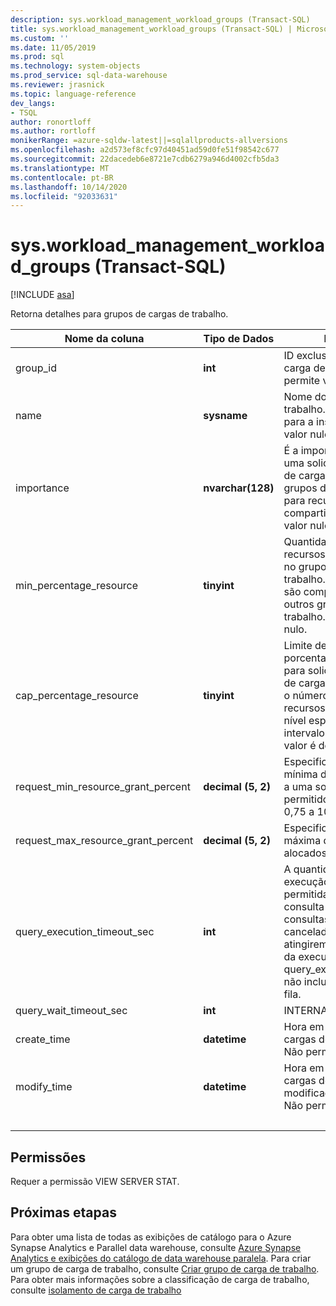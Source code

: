 ```yaml
---
description: sys.workload_management_workload_groups (Transact-SQL)
title: sys.workload_management_workload_groups (Transact-SQL) | Microsoft Docs
ms.custom: ''
ms.date: 11/05/2019
ms.prod: sql
ms.technology: system-objects
ms.prod_service: sql-data-warehouse
ms.reviewer: jrasnick
ms.topic: language-reference
dev_langs:
- TSQL
author: ronortloff
ms.author: rortloff
monikerRange: =azure-sqldw-latest||=sqlallproducts-allversions
ms.openlocfilehash: a2d573ef8cfc97d40451ad59d0fe51f98542c677
ms.sourcegitcommit: 22dacedeb6e8721e7cdb6279a946d4002cfb5da3
ms.translationtype: MT
ms.contentlocale: pt-BR
ms.lasthandoff: 10/14/2020
ms.locfileid: "92033631"
---
```

# <a name="sysworkload_management_workload_groups-transact-sql"></a>sys.workload_management_workload_groups (Transact-SQL)

[!INCLUDE [asa](../../includes/applies-to-version/asa.md)]

 Retorna detalhes para grupos de cargas de trabalho.  
  
|Nome da coluna|Tipo de Dados|DESCRIÇÃO|Intervalo|  
|-----------------|---------------|-----------------|-----------|
|group_id|**int**|ID exclusivo do grupo de carga de trabalho. Não permite valor nulo.||
|name|**sysname**|Nome do grupo de carga de trabalho. Deve ser exclusivo para a instância.  Não permite valor nulo.||
|importance|**nvarchar(128)**|É a importância relativa de uma solicitação neste grupo de carga de trabalho e entre grupos de carga de trabalho para recursos compartilhados. Não permite valor nulo.|baixa, below_normal, normal (padrão), above_normal, alta||
|min_percentage_resource|**tinyint**|Quantidade garantida de recursos para solicitações no grupo de cargas de trabalho. Os recursos não são compartilhados com outros grupos de carga de trabalho. Não permite valor nulo.||
|cap_percentage_resource|**tinyint**|Limite de alocação de porcentagem de recursos para solicitações no grupo de cargas de trabalho. Limita o número máximo de recursos alocados para o nível especificado. O intervalo permitido para o valor é de 1 a 100.||
|request_min_resource_grant_percent|**decimal (5, 2)**|Especifica a quantidade mínima de recursos alocados a uma solicitação. O intervalo permitido para value é de 0,75 a 100.||
|request_max_resource_grant_percent |**decimal (5, 2)**|Especifica a quantidade máxima de recursos alocados a uma solicitação.||
|query_execution_timeout_sec|**int**|A quantidade de tempo de execução, em segundos, permitida antes que a consulta seja cancelada.  As consultas não podem ser canceladas depois que atingirem a fase de retorno da execução.  query_execution_timeout_sec não inclui o tempo gasto na fila.|
|query_wait_timeout_sec|**int**|INTERNAL||
|create_time|**datetime**|Hora em que o grupo de cargas de trabalho foi criado. Não permite valor nulo.||
modify_time|**datetime**|Hora em que o grupo de cargas de trabalho foi modificado pela última vez. Não permite valor nulo.||
|&nbsp;||||
  
## <a name="permissions"></a>Permissões

Requer a permissão VIEW SERVER STAT.

## <a name="next-steps"></a>Próximas etapas

 Para obter uma lista de todas as exibições de catálogo para o Azure Synapse Analytics e Parallel data warehouse, consulte [Azure Synapse Analytics e exibições do catálogo de data warehouse paralela](../../relational-databases/system-catalog-views/sql-data-warehouse-and-parallel-data-warehouse-catalog-views.md). Para criar um grupo de carga de trabalho, consulte [Criar grupo de carga de trabalho](../../t-sql/statements/create-workload-group-transact-sql.md). Para obter mais informações sobre a classificação de carga de trabalho, consulte [isolamento de carga de trabalho](/azure/sql-data-warehouse/sql-data-warehouse-workload-isolation)
